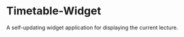 Timetable-Widget
================

A self-updating widget application for displaying the current lecture.
